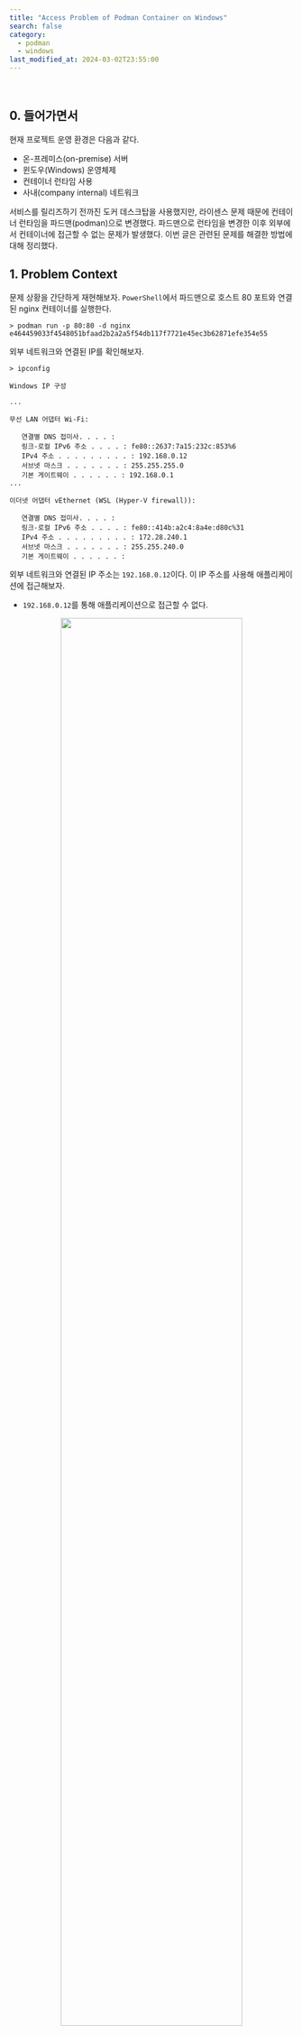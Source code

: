 ```yaml
---
title: "Access Problem of Podman Container on Windows"
search: false
category:
  - podman
  - windows
last_modified_at: 2024-03-02T23:55:00
---
```


<br/>

## 0. 들어가면서

현재 프로젝트 운영 환경은 다음과 같다.

- 온-프레미스(on-premise) 서버
- 윈도우(Windows) 운영체제
- 컨테이너 런타임 사용
- 사내(company internal) 네트워크

서비스를 릴리즈하기 전까진 도커 데스크탑을 사용했지만, 라이센스 문제 때문에 컨테이너 런타임을 파드맨(podman)으로 변경했다. 파드맨으로 런타임을 변경한 이후 외부에서 컨테이너에 접근할 수 없는 문제가 발생했다. 이번 글은 관련된 문제를 해결한 방법에 대해 정리했다.

## 1. Problem Context

문제 상황을 간단하게 재현해보자. `PowerShell`에서 파드맨으로 호스트 80 포트와 연결된 nginx 컨테이너를 실행한다.

```
> podman run -p 80:80 -d nginx
e464459033f4548051bfaad2b2a2a5f54db117f7721e45ec3b62871efe354e55
```

외부 네트워크와 연결된 IP를 확인해보자. 

```
> ipconfig

Windows IP 구성

... 

무선 LAN 어댑터 Wi-Fi:

   연결별 DNS 접미사. . . . :
   링크-로컬 IPv6 주소 . . . . : fe80::2637:7a15:232c:853%6
   IPv4 주소 . . . . . . . . . : 192.168.0.12
   서브넷 마스크 . . . . . . . : 255.255.255.0
   기본 게이트웨이 . . . . . . : 192.168.0.1
...

이더넷 어댑터 vEthernet (WSL (Hyper-V firewall)):

   연결별 DNS 접미사. . . . :
   링크-로컬 IPv6 주소 . . . . : fe80::414b:a2c4:8a4e:d80c%31
   IPv4 주소 . . . . . . . . . : 172.28.240.1
   서브넷 마스크 . . . . . . . : 255.255.240.0
   기본 게이트웨이 . . . . . . :
```

외부 네트워크와 연결된 IP 주소는 `192.168.0.12`이다. 이 IP 주소를 사용해 애플리케이션에 접근해보자. 

- `192.168.0.12`를 통해 애플리케이션으로 접근할 수 없다. 

<p align="center">
  <img src="/images/posts/2024/access-problem-of-pod-container-on-windows-01.png" width="80%" class="image__border">
</p>

- `localhost`나 `127.0.0.1` 호스트를 사용하면 애플리케이션에 접근할 수 있다.

<p align="center">
  <img src="/images/posts/2024/access-problem-of-pod-container-on-windows-02.png" width="80%" class="image__border">
</p>

## 2. Problem Cause

윈도우 운영체제에서 컨테이너 런타임은 WSL(Windows Subsystem for Linux) 환경에서 동작한다. WSL 명령어를 사용해 WSL 시스템의 IP 주소를 확인해보자. 

- WSL 시스템은 `172.28.241.140` IP 주소를 갖는다.
- `172.28.241.140` 주소를 사용하면 애플리케이션에 접근할 수 있다.

```
> wsl -d podman-machine-default ifconfig
eth0: flags=4163<UP,BROADCAST,RUNNING,MULTICAST>  mtu 1500
        inet 172.28.241.140  netmask 255.255.240.0  broadcast 172.28.255.255
        inet6 fe80::215:5dff:fe39:6fb2  prefixlen 64  scopeid 0x20<link>
        ether 00:15:5d:39:6f:b2  txqueuelen 1000  (Ethernet)
        RX packets 94646  bytes 138596998 (132.1 MiB)
        RX errors 0  dropped 0  overruns 0  frame 0
        TX packets 11840  bytes 947475 (925.2 KiB)
        TX errors 0  dropped 0 overruns 0  carrier 0  collisions 0

lo: flags=73<UP,LOOPBACK,RUNNING>  mtu 65536
        inet 127.0.0.1  netmask 255.0.0.0
        inet6 ::1  prefixlen 128  scopeid 0x10<host>
        loop  txqueuelen 1000  (Local Loopback)
        RX packets 3678  bytes 1071469 (1.0 MiB)
        RX errors 0  dropped 0  overruns 0  frame 0
        TX packets 3678  bytes 1071469 (1.0 MiB)
        TX errors 0  dropped 0 overruns 0  carrier 0  collisions 0

podman0: flags=4163<UP,BROADCAST,RUNNING,MULTICAST>  mtu 1500
        inet 10.88.0.1  netmask 255.255.0.0  broadcast 10.88.255.255
        inet6 fe80::ce0:89ff:fe4b:7a5c  prefixlen 64  scopeid 0x20<link>
        ether 0e:e0:89:4b:7a:5c  txqueuelen 1000  (Ethernet)
        RX packets 89  bytes 9379 (9.1 KiB)
        RX errors 0  dropped 0  overruns 0  frame 0
        TX packets 103  bytes 10414 (10.1 KiB)
        TX errors 0  dropped 0 overruns 0  carrier 0  collisions 0

veth0: flags=4163<UP,BROADCAST,RUNNING,MULTICAST>  mtu 1500
        inet6 fe80::d49d:ceff:fef2:3e0e  prefixlen 64  scopeid 0x20<link>
        ether d6:9d:ce:f2:3e:0e  txqueuelen 1000  (Ethernet)
        RX packets 90  bytes 10667 (10.4 KiB)
        RX errors 0  dropped 0  overruns 0  frame 0
        TX packets 118  bytes 11560 (11.2 KiB)
        TX errors 0  dropped 0 overruns 0  carrier 0  collisions 0
```

윈도우 서버 네트워크 어댑터들 중 `이더넷 어댑터 vEthernet (WSL (Hyper-V firewall))`가 WSL 시스템이 속한 네트워크로 접근하는 게이트웨이(gateway) 주소로 보여진다. 파드맨은 호스트 서버의 서브 네트워크를 통해 들어온 트래픽을 WSL 시스템 내부로 직접 연결하지 못한다. 이해하기 쉽게 그림으로 설명하면 다음과 같다.

1. 파드맨으로 실행한 컨테이너는 WSL 시스템에서 동작 중이다. 
  - WSL 시스템은 `172.28.241.140` IP 주소를 갖는다. 
2. 외부 네트워크와 연결된 `192.168.0.12` IP 주소, 80 포트로 요청 트래픽이 들어온다.
3. 요청 트래픽은 `172.28.241.140` 시스템으로 자동으로 전달되지 못하고 누락된다.

<p align="center">
  <img src="/images/posts/2024/access-problem-of-pod-container-on-windows-03.png" width="80%" class="image__border">
</p>

## 3. Solve the Problem

도커도 파드맨과 마찬가지로 WSL 환경에서 동작한다. 하지만 도커는 윈도우 운영체제에서 실행될 때 함께 동작하는 부가적인 컴포넌트들 덕분인지 파드맨과 다르게 자동으로 트래픽이 연결된다. 도커와 다르게 파드맨을 사용할 때 트래픽 연결이 자동으로 되지 않는 이유는 확인이 필요하다. 

### 3.1. Podman Github Issue

해결 방법은 파드맨 이슈들을 읽어보니 찾을 수 있었다. 힌트가 된 글들은 다음과 같다.

- WSL 트래픽은 윈도우 애플리케이션과 별도의 네트워크 인터페이스에 분리되어 있다.
- 트래픽이 전달되는 로컬 호스트(localhost)를 통해 접근할 수 있다.
- 트래픽을 해당 WSL 리눅스 배포판 머신에 할당된 IP 주소로 포워딩(forwarding)해야 한다.
  - 이 주소는 임시적이고 변경될 수 있다.

<p align="center">
  <img src="/images/posts/2024/access-problem-of-pod-container-on-windows-04.png" width="80%" class="image__border">
</p>

### 3.2. Windows Port Forwarding

글에 첨부된 마이크로소프트 공식 문서 링크에서 WSL2 시스템의 애플리케이션과 포트 포워딩하는 방법에 대해 확인할 수 있다.

```
> netsh interface portproxy add v4tov4 listenport=<yourPortToForward> listenaddress=0.0.0.0 connectport=<yourPortToConnectToInWSL> connectaddress=(wsl hostname -I)
```

`wsl hostname -I` 위치에 `wsl -d podman-machine-default ifconfig` 명령어를 통해 확인한 IP 주소를 추가한다. 필자의 경우 다음과 같다. 해당 명령어는 PowerShell 관리자 모드에서만 수행할 수 있다. 

```
> netsh interface portproxy add v4tov4 listenport=80 listenaddress=0.0.0.0 connectport=80 connectaddress=172.28.241.140
```

포트 포워딩 규칙이 정상적으로 등록되었는지 다음 명령어를 통해 확인할 수 있다.

```
> netsh interface portproxy show all

ipv4 수신 대기:             ipv4에 연결:

주소            포트        주소            포트
--------------- ----------  --------------- ----------
0.0.0.0         80          172.28.241.140  80
```

### 3.3. Result

외부 네트워크와 연결된 `192.168.0.12` IP 주소를 통해 애플리케이션에 접근할 수 있다.

<p align="center">
  <img src="/images/posts/2024/access-problem-of-pod-container-on-windows-05.png" width="80%" class="image__border">
</p>

## CLOSING

이 문제는 파드맨을 윈도우 운영체제에서 사용할 때 발생하는 것으로 보인다. 실제로 맥북(macbook)에서 테스트해보니 별다른 문제가 발생하지 않았다. 마지막 주의사항으로 위 작업은 윈도우 서버 호스트로 들어온 트래픽을 WSL 시스템으로 연결하는 일이기 때문에 방화벽 작업은 별도로 진행해야 실제 외부에서 접근할 수 있다.

#### RECOMMEND NEXT POSTS

- <https://github.com/containers/podman/issues/12292>
- <https://github.com/containers/podman/issues/17030>
- <https://learn.microsoft.com/en-us/windows/wsl/networking>
- <https://blog.naver.com/sipzirala/220446175236>
- <https://www.tuwlab.com/ece/29011>

#### REFERENCE

- <https://learn.microsoft.com/en-us/windows/wsl/networking>
